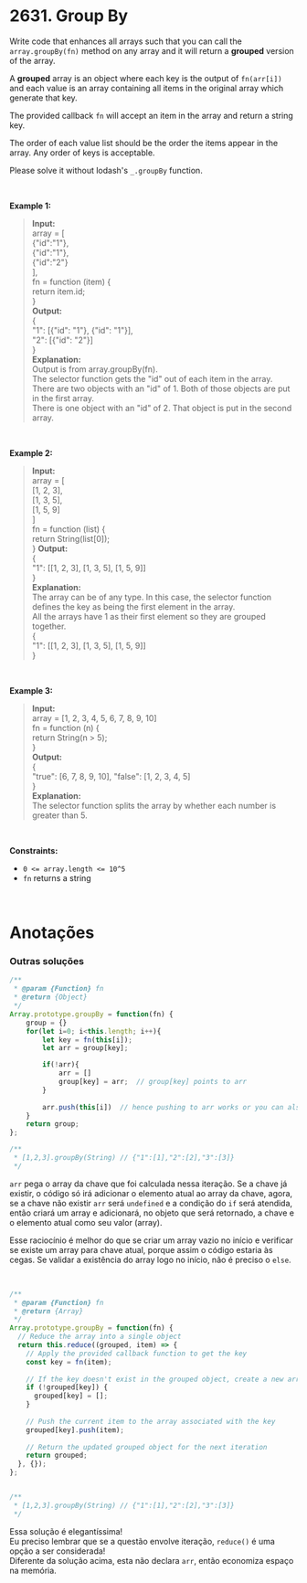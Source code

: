 # 2631. Group By

Write code that enhances all arrays such that you can call the `array.groupBy(fn)` method on any array and it will return a **grouped** version of the array.

A **grouped** array is an object where each key is the output of `fn(arr[i])` and each value is an array containing all items in the original array which generate that key.

The provided callback `fn` will accept an item in the array and return a string key.

The order of each value list should be the order the items appear in the array. Any order of keys is acceptable.

Please solve it without lodash's `_.groupBy` function.

<br>

**Example 1:**

> **Input:**  
> array = [  
>   {"id":"1"},  
>   {"id":"1"},  
>   {"id":"2"}  
> ],  
> fn = function (item) {  
>   return item.id;  
> }  
> **Output:**  
> {  
>   "1": [{"id": "1"}, {"id": "1"}],  
>   "2": [{"id": "2"}]  
> }  
> **Explanation:**  
> Output is from array.groupBy(fn).  
> The selector function gets the "id" out of each item in the array.  
> There are two objects with an "id" of 1. Both of those objects are put in the first array.  
> There is one object with an "id" of 2. That object is put in the second array.  

<br>

**Example 2:**

> **Input:**  
> array = [  
>   [1, 2, 3],  
>   [1, 3, 5],  
>   [1, 5, 9]  
> ]  
> fn = function (list) {  
>   return String(list[0]);  
> }
> **Output:**  
> {  
>   "1": [[1, 2, 3], [1, 3, 5], [1, 5, 9]]  
> }  
> **Explanation:**  
> The array can be of any type. In this case, the selector function defines the key as being the first element in the array.  
> All the arrays have 1 as their first element so they are grouped together.  
> {  
>   "1": [[1, 2, 3], [1, 3, 5], [1, 5, 9]]  
> }  

<br>

**Example 3:**

> **Input:**  
> array = [1, 2, 3, 4, 5, 6, 7, 8, 9, 10]  
> fn = function (n) {  
>   return String(n > 5);  
> }  
> **Output:**  
> {  
>   "true": [6, 7, 8, 9, 10], 
>   "false": [1, 2, 3, 4, 5]  
> }  
> **Explanation:**  
> The selector function splits the array by whether each number is greater than 5.  

<br>

**Constraints:**

- `0 <= array.length <= 10^5`  
- `fn` returns a string  

<br>

# Anotações

### Outras soluções

```js
/**
 * @param {Function} fn
 * @return {Object}
 */
Array.prototype.groupBy = function(fn) {
    group = {}
    for(let i=0; i<this.length; i++){
        let key = fn(this[i]);
        let arr = group[key];

        if(!arr){
            arr = []  
            group[key] = arr;  // group[key] points to arr   
        }
        
        arr.push(this[i])  // hence pushing to arr works or you can also push to group[key] .
    }
    return group;
};

/**
 * [1,2,3].groupBy(String) // {"1":[1],"2":[2],"3":[3]}
 */
```

`arr` pega o array da chave que foi calculada nessa iteração. Se a chave já existir, o código só irá adicionar o elemento atual ao array da chave, agora, se a chave não existir `arr` será `undefined` e a condição do `if` será atendida, então criará um array e adicionará, no objeto que será retornado, a chave e o elemento atual como seu valor (array).  

Esse raciocínio é melhor do que se criar um array vazio no início e verificar se existe um array para chave atual, porque assim o código estaria às cegas. Se validar a existência do array logo no início, não é preciso o `else`.

<br>

```js
/**
 * @param {Function} fn
 * @return {Array}
 */
Array.prototype.groupBy = function(fn) {
  // Reduce the array into a single object
  return this.reduce((grouped, item) => {
    // Apply the provided callback function to get the key
    const key = fn(item);
    
    // If the key doesn't exist in the grouped object, create a new array for it
    if (!grouped[key]) {
      grouped[key] = [];
    }
    
    // Push the current item to the array associated with the key
    grouped[key].push(item);
    
    // Return the updated grouped object for the next iteration
    return grouped;
  }, {});
};


/**
 * [1,2,3].groupBy(String) // {"1":[1],"2":[2],"3":[3]}
 */
```

Essa solução é elegantíssima!  
Eu preciso lembrar que se a questão envolve iteração, `reduce()` é uma opção a ser considerada!  
Diferente da solução acima, esta não declara `arr`, então economiza espaço na memória.